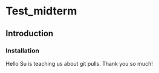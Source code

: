# Test_midterm

## Introduction

### Installation
Hello Su is teaching us about git pulls. Thank you so much!